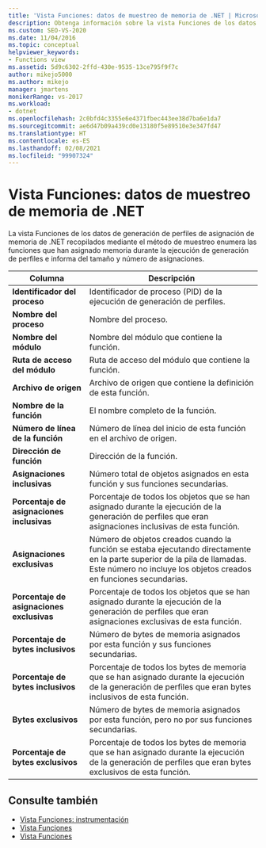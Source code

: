 ```yaml
---
title: 'Vista Funciones: datos de muestreo de memoria de .NET | Microsoft Docs'
description: Obtenga información sobre la vista Funciones de los datos de la generación de perfiles de asignación de memoria de .NET recopilados mediante el método de muestreo.
ms.custom: SEO-VS-2020
ms.date: 11/04/2016
ms.topic: conceptual
helpviewer_keywords:
- Functions view
ms.assetid: 5d9c6302-2ffd-430e-9535-13ce795f9f7c
author: mikejo5000
ms.author: mikejo
manager: jmartens
monikerRange: vs-2017
ms.workload:
- dotnet
ms.openlocfilehash: 2c0bfd4c3355e6e4371fbec443ee38d7ba6e1da7
ms.sourcegitcommit: ae6d47b09a439cd0e13180f5e89510e3e347fd47
ms.translationtype: HT
ms.contentlocale: es-ES
ms.lasthandoff: 02/08/2021
ms.locfileid: "99907324"
---
```

# <a name="functions-view---net-memory-sampling-data"></a>Vista Funciones: datos de muestreo de memoria de .NET
La vista Funciones de los datos de generación de perfiles de asignación de memoria de .NET recopilados mediante el método de muestreo enumera las funciones que han asignado memoria durante la ejecución de generación de perfiles e informa del tamaño y número de asignaciones.

|Columna|Descripción|
|------------|-----------------|
|**Identificador del proceso**|Identificador de proceso (PID) de la ejecución de generación de perfiles.|
|**Nombre del proceso**|Nombre del proceso.|
|**Nombre del módulo**|Nombre del módulo que contiene la función.|
|**Ruta de acceso del módulo**|Ruta de acceso del módulo que contiene la función.|
|**Archivo de origen**|Archivo de origen que contiene la definición de esta función.|
|**Nombre de la función**|El nombre completo de la función.|
|**Número de línea de la función**|Número de línea del inicio de esta función en el archivo de origen.|
|**Dirección de función**|Dirección de la función.|
|**Asignaciones inclusivas**|Número total de objetos asignados en esta función y sus funciones secundarias.|
|**Porcentaje de asignaciones inclusivas**|Porcentaje de todos los objetos que se han asignado durante la ejecución de la generación de perfiles que eran asignaciones inclusivas de esta función.|
|**Asignaciones exclusivas**|Número de objetos creados cuando la función se estaba ejecutando directamente en la parte superior de la pila de llamadas. Este número no incluye los objetos creados en funciones secundarias.|
|**Porcentaje de asignaciones exclusivas**|Porcentaje de todos los objetos que se han asignado durante la ejecución de la generación de perfiles que eran asignaciones exclusivas de esta función.|
|**Porcentaje de bytes inclusivos**|Número de bytes de memoria asignados por esta función y sus funciones secundarias.|
|**Porcentaje de bytes inclusivos**|Porcentaje de todos los bytes de memoria que se han asignado durante la ejecución de la generación de perfiles que eran bytes inclusivos de esta función.|
|**Bytes exclusivos**|Número de bytes de memoria asignados por esta función, pero no por sus funciones secundarias.|
|**Porcentaje de bytes exclusivos**|Porcentaje de todos los bytes de memoria que se han asignado durante la ejecución de la generación de perfiles que eran bytes exclusivos de esta función.|

## <a name="see-also"></a>Consulte también
- [Vista Funciones: instrumentación](../profiling/functions-view-dotnet-memory-instrumentation-data.md)
- [Vista Funciones](../profiling/functions-view-sampling-data.md)
- [Vista Funciones](../profiling/functions-view-instrumentation-data.md)

